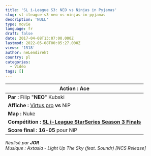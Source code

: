 ```yaml
---
title: 'SL i-League S3: NEO vs Ninjas in Pyjamas'
slug: sl-ileague-s3-neo-vs-ninjas-in-pyjamas
description: 'NULL'
type: movie
language: fr
draft: false
date: 2017-04-08T13:07:00.000Z
lastmod: 2022-05-08T00:05:27.000Z
views: '1518'
author: neLendirekt
country: pl
categories:
  - Vidéo
tags: []
---
```

| **Action :** Ace                                                                                        |
| ------------------------------------------------------------------------------------------------------- |
| **Par :** Filip "**NEO**" Kubski                                                                        |
| **Affiche :** [Virtus.pro](http://www.hltv.org/?pageid=362&teamid=5378) **vs** NiP                      |
| **Map :** Nuke                                                                                          |
| **Compétition : [SL i-League StarSeries Season 3 Finals](http://www.hltv.org/?pageid=82&eventid=2683)** |
| **Score final : 16**\-**05** pour NiP                                                                   |

  
_Réalisé par **JOR**_  
_Musique : Axtasia - Light Up The Sky (feat. Soundr) \[NCS Release\]_
